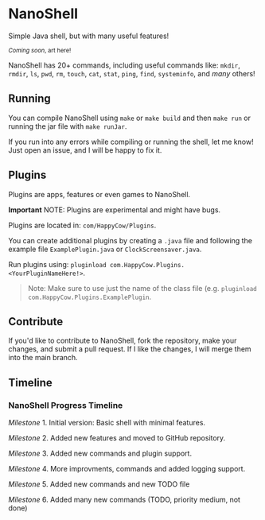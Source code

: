 # NanoShell
Simple Java shell, but with many useful features!

<sub>*Coming soon*, art here!</sub>

NanoShell has 20+ commands, including useful commands like: `mkdir`, `rmdir`, `ls`, `pwd`, `rm`, `touch`, `cat`, `stat`, `ping`, `find`, `systeminfo`, and *many* others!

## Running
You can compile NanoShell using `make` or `make build` and then `make run` or running the jar file with `make runJar`.

If you run into any errors while compiling or running the shell, let me know! Just open an issue, and I will be happy to fix it.

## Plugins
Plugins are apps, features or even games to NanoShell.

**Important** NOTE: Plugins are experimental and might have bugs.

Plugins are located in: `com/HappyCow/Plugins`.

You can create additional plugins by creating a `.java` file and following the example file `ExamplePlugin.java` or `ClockScreensaver.java`.

Run plugins using: `pluginload com.HappyCow.Plugins.<YourPluginNameHere!>`.

> Note:
> Make sure to use just the name of the class file (e.g. `pluginload com.HappyCow.Plugins.ExamplePlugin`.

## Contribute
If you'd like to contribute to NanoShell, fork the repository, make your changes, and submit a pull request. If I like the changes, I will merge them into the main branch.

## Timeline
### NanoShell Progress Timeline

*Milestone* 1. Initial version: Basic shell with minimal features.

*Milestone* 2. Added new features and moved to GitHub repository.

*Milestone* 3. Added new commands and plugin support.

*Milestone* 4. More improvments, commands and added logging support.

*Milestone* 5. Added new commands and new TODO file

*Milestone* 6. Added many new commands (TODO, priority medium, not done)
